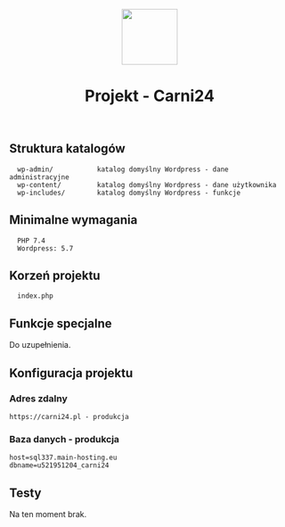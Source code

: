 <p align="center">
    <a href="https://k3e.pl" target="_blank">
        <img src="http://box.k3e.pl/images/icons/k3e/100x100.png" height="100px">
    </a>
    <h1 align="center">Projekt - Carni24</h1>
    <br>
</p>


Struktura katalogów
-------------------
      wp-admin/           katalog domyślny Wordpress - dane administracyjne
      wp-content/         katalog domyślny Wordpress - dane użytkownika
      wp-includes/        katalog domyślny Wordpress - funkcje

Minimalne wymagania
------------
      PHP 7.4
      Wordpress: 5.7

Korzeń projektu
------------     
      index.php

Funkcje specjalne
------------
Do uzupełnienia.      

Konfiguracja projektu
-------------

### Adres zdalny
```
https://carni24.pl - produkcja
```

### Baza danych - produkcja
```
host=sql337.main-hosting.eu
dbname=u521951204_carni24
```

Testy
-------
Na ten moment brak.
